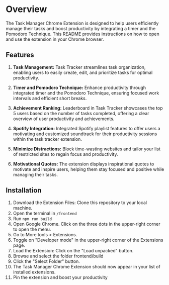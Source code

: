 # Overview

The Task Manager Chrome Extension is designed to help users efficiently manage their tasks and boost productivity by integrating a timer and the Pomodoro Technique. This README provides instructions on how to open and use the extension in your Chrome browser.

## Features

1. **Task Management:** Task Tracker streamlines task organization, enabling users to easily create, edit, and prioritize tasks for optimal productivity.

2. **Timer and Pomodoro Technique:** Enhance productivity through integrated timer and the Pomodoro Technique, ensuring focused work intervals and efficient short breaks.

3. **Achievement Ranking:** Leaderboard in Task Tracker showcases the top 5 users based on the number of tasks completed, offering a clear overview of user productivity and achievements.

4. **Spotify Integration:** Integrated Spotify playlist features to offer users a motivating and customized soundtrack for their productivity sessions within the task tracker extension.

5. **Minimize Distractions:** Block time-wasting websites and tailor your list of restricted sites to regain focus and productivity.

6. **Motivational Quotes:** The extension displays inspirational quotes to motivate and inspire users, helping them stay focused and positive while managing their tasks.

## Installation

1. Download the Extension Files: Clone this repository to your local machine.
2. Open the terminal in `/frontend`
3. Run `npm run build`
4. Open Google Chrome. Click on the three dots in the upper-right corner to open the menu.
5. Go to More tools > Extensions.
6. Toggle on "Developer mode" in the upper-right corner of the Extensions page.
7. Load the Extension: Click on the "Load unpacked" button.
8. Browse and select the folder frontend/build
9. Click the "Select Folder" button.
10. The Task Manager Chrome Extension should now appear in your list of installed extensions.
11. Pin the extension and boost your productivity
